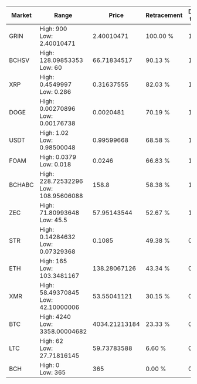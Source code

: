 | Market | Range | Price| Retracement | Doubles to 50% |
| --- | --- | --- | --- | --- |
| GRIN | High: 900<br />Low: 2.40010471 | 2.40010471 | 100.00 % | 187.99 |
| BCHSV | High: 128.09853353<br />Low: 60 | 66.71834517 | 90.13 % | 1.41 |
| XRP | High: 0.4549997<br />Low: 0.286 | 0.31637555 | 82.03 % | 1.17 |
| DOGE | High: 0.00270896<br />Low: 0.00176738 | 0.0020481 | 70.19 % | 1.09 |
| USDT | High: 1.02<br />Low: 0.98500048 | 0.99599668 | 68.58 % | 1.01 |
| FOAM | High: 0.0379<br />Low: 0.018 | 0.0246 | 66.83 % | 1.14 |
| BCHABC | High: 228.72532296<br />Low: 108.95606088 | 158.8 | 58.38 % | 1.06 |
| ZEC | High: 71.80993648<br />Low: 45.5 | 57.95143544 | 52.67 % | 1.01 |
| STR | High: 0.14284632<br />Low: 0.07329368 | 0.1085 | 49.38 % | 0.00 |
| ETH | High: 165<br />Low: 103.3481167 | 138.28067126 | 43.34 % | 0.00 |
| XMR | High: 58.49370845<br />Low: 42.10000006 | 53.55041121 | 30.15 % | 0.00 |
| BTC | High: 4240<br />Low: 3358.00004682 | 4034.21213184 | 23.33 % | 0.00 |
| LTC | High: 62<br />Low: 27.71816145 | 59.73783588 | 6.60 % | 0.00 |
| BCH | High: 0<br />Low: 365 | 365 | 0.00 % | 0.00 |
